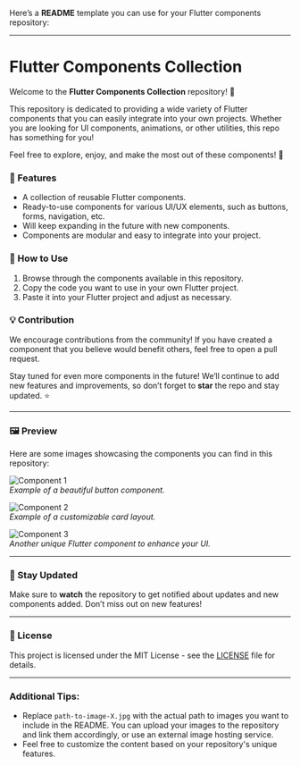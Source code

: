 Here’s a **README** template you can use for your Flutter components repository:

---

# Flutter Components Collection

Welcome to the **Flutter Components Collection** repository! 🎉

This repository is dedicated to providing a wide variety of Flutter components that you can easily integrate into your own projects. Whether you are looking for UI components, animations, or other utilities, this repo has something for you!

Feel free to explore, enjoy, and make the most out of these components! 🚀

### 📂 Features
- A collection of reusable Flutter components.
- Ready-to-use components for various UI/UX elements, such as buttons, forms, navigation, etc.
- Will keep expanding in the future with new components.
- Components are modular and easy to integrate into your project.

### 🚀 How to Use
1. Browse through the components available in this repository.
2. Copy the code you want to use in your own Flutter project.
3. Paste it into your Flutter project and adjust as necessary.

### 💡 Contribution
We encourage contributions from the community! If you have created a component that you believe would benefit others, feel free to open a pull request.

Stay tuned for even more components in the future! We’ll continue to add new features and improvements, so don’t forget to **star** the repo and stay updated. ⭐

---

### 🖼️ Preview

Here are some images showcasing the components you can find in this repository:

![Component 1](path-to-image-1.jpg)  
*Example of a beautiful button component.*

![Component 2](path-to-image-2.jpg)  
*Example of a customizable card layout.*

![Component 3](path-to-image-3.jpg)  
*Another unique Flutter component to enhance your UI.*

---

### 🔗 Stay Updated
Make sure to **watch** the repository to get notified about updates and new components added. Don’t miss out on new features!

---

### 📄 License
This project is licensed under the MIT License - see the [LICENSE](LICENSE) file for details.

---

### Additional Tips:
- Replace `path-to-image-X.jpg` with the actual path to images you want to include in the README. You can upload your images to the repository and link them accordingly, or use an external image hosting service.
- Feel free to customize the content based on your repository's unique features.

